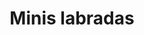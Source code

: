 ---
title: Minis labradas
date: 
draft: false

# descripcion
description : Argollitas pasandes en plata 925. Precio por par.

materials: 

color: 

dimensions: 4mm ancho y cm de alto

code: 01-11-0895

type: "Aros"

categories: []

price: $1.120,00

price_eftvo: $950,00

# Images
# first image will be shown in the product page
images:
  # - image: "images/path_to_image"
  # La ubicacion de las imagenes es imagenes/Aros/Aros.Argollas/01-11-0895-minis-labradas
  - image: "./images/aros/argollas/01-11-0895-minis-labradas_a.jpg"
  - image: "./images/aros/argollas/01-11-0895-minis-labradas_b.jpg"
  - image: "./images/aros/argollas/01-11-0895-minis-labradas_c.jpg"
---